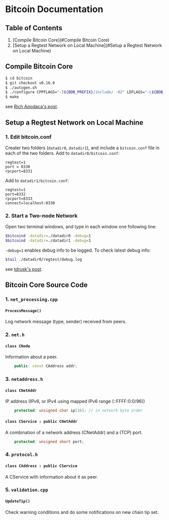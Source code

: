 # Bitcoin Documentation

## Table of  Contents
1. [Compile Bitcoin Core](#Compile Bitcoin Core)
2. [Setup a Regtest Network on Local Machine](#Setup a Regtest Network on Local Machine)

## Compile Bitcoin Core <a name="Compile Bitcoin Core"></a>
```bash
$ cd bitcoin
$ git checkout v0.16.0
$ ./autogen.sh
$ ./configure CPPFLAGS="-I${BDB_PREFIX}/include/ -O2" LDFLAGS="-L${BDB_PREFIX}/lib/" --with-gui
$ make
```
see [Rich Apodaca's post](https://bitzuma.com/posts/compile-bitcoin-core-from-source-on-ubuntu/).

## Setup a Regtest Network on Local Machine <a name="Setup a Regtest Network on Local Machine" ></a>
### 1. Edit bitcoin.conf

Creater two folders (`datadir0`, `datadir1`), and include a `bitcoin.conf` file in each of the two folders.
Add to `datadir0/bitcoin.conf`:

<!-- TODO: add a link to sample bitcoin.conf on my github. make sure the bitcoin.conf do not include sensetive info.
-->

    regtest=1
    port = 8330
    rpcport=8331

Add to `datadir1/bitcoin.conf`:

    regtest=1
    port=8332
    rpcport=8333
    connect=localhost:8330


### 2. Start a Two-node Network
Open two terminal windows, and type in each window one following line:
```bash
$bitcoind -datadir=./datadir0 -debug=1
$bitcoind -datadir=./datadir1 -debug=1
```
`-debug=1` enables debug info to be logged. To check latest debug info:
```bash
$tail ./datadir0/regtest/debug.log
```

see [tdrusk's post](https://www.yours.org/content/connecting-multiple-bitcoin-core-nodes-in-regtest-5fdc9c47528b).

## Bitcoin Core Source Code
### 1. `net_processing.cpp`
#### `ProcessMessage()`
Log network message (type, sender) received from peers.

### 2. `net.h`
#### `class CNode`
Information about a peer.
```cpp
    public: const CAddress addr;
```

### 3. `netaddress.h`
#### `class CNetAddr`
IP address (IPv6, or IPv4 using mapped IPv6 range (::FFFF:0:0/96))
```cpp
    protected: unsigned char ip[16]; // in network byte order
```

#### `class CService : public CNetAddr`
A combination of a network address (CNetAddr) and a (TCP) port.
```cpp
    protected: unsigned short port;
```
### 4. `protocol.h`
#### `class CAddress : public CService`
A CService with information about it as peer.

### 5. `validation.cpp`
#### `UpdateTip()`
Check warning conditions and do some notifications on new chain tip set.